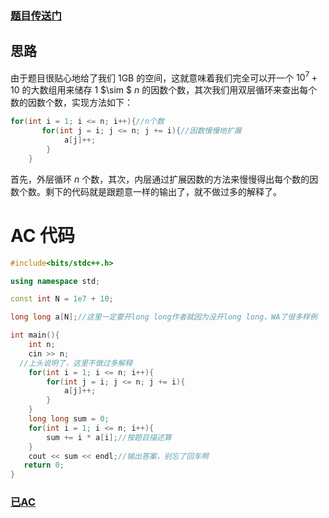 ### [题目传送门](https://www.luogu.com.cn/problem/AT_abc172_d)
## 思路
由于题目很贴心地给了我们 1GB 的空间，这就意味着我们完全可以开一个 $10^7 + 10$ 的大数组用来储存 $1$ $\sim $ $n$ 的因数个数，其次我们用双层循环来查出每个数的因数个数，实现方法如下：
```cpp
for(int i = 1; i <= n; i++){//n个数
	   for(int j = i; j <= n; j += i){//因数慢慢地扩展
			a[j]++;
		}
	}
```
首先，外层循环 $n$ 个数，其次，内层通过扩展因数的方法来慢慢得出每个数的因数个数。剩下的代码就是跟题意一样的输出了，就不做过多的解释了。
# AC 代码
```cpp
#include<bits/stdc++.h>

using namespace std;

const int N = 1e7 + 10;

long long a[N];//这里一定要开long long作者就因为没开long long，WA了很多样例

int main(){
	int n;
	cin >> n;
  //上头说明了，这里不做过多解释
	for(int i = 1; i <= n; i++){
		for(int j = i; j <= n; j += i){
			a[j]++;
		}
	}
	long long sum = 0;
	for(int i = 1; i <= n; i++){
		sum += i * a[i];//按题目描述算
	}
	cout << sum << endl;//输出答案，别忘了回车啊
   return 0;
}
```
### [已AC](https://www.luogu.com.cn/record/96199242)